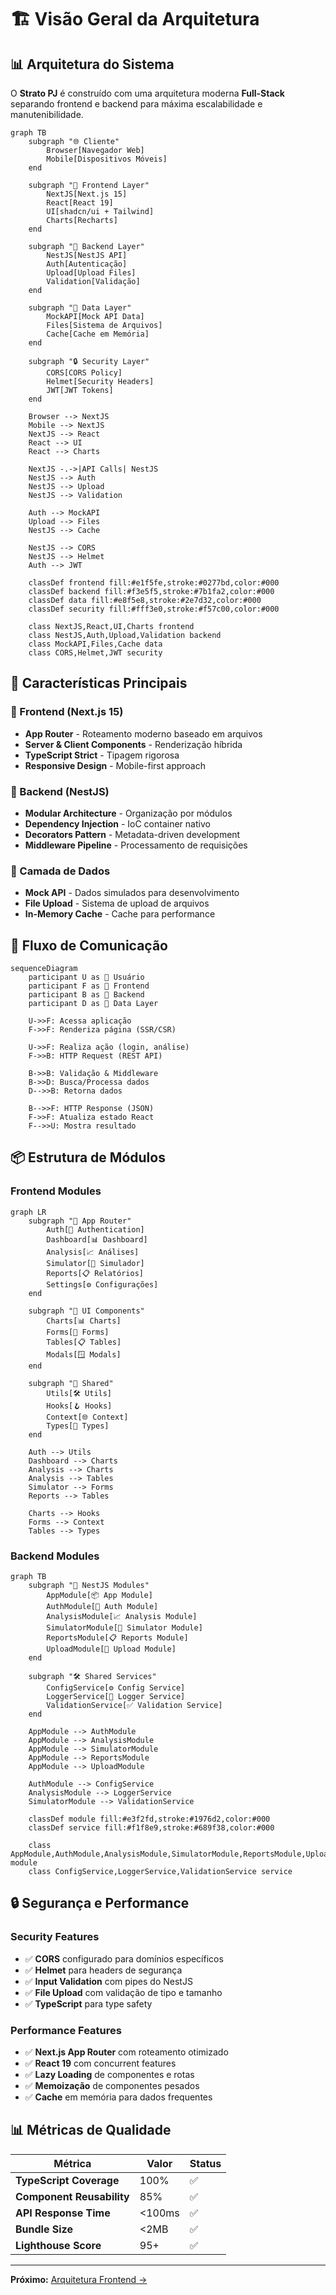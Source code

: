 # 🏗️ Visão Geral da Arquitetura

## 📊 Arquitetura do Sistema

O **Strato PJ** é construído com uma arquitetura moderna **Full-Stack** separando frontend e backend para máxima escalabilidade e manutenibilidade.

```mermaid
graph TB
    subgraph "🌐 Cliente"
        Browser[Navegador Web]
        Mobile[Dispositivos Móveis]
    end
    
    subgraph "🎨 Frontend Layer"
        NextJS[Next.js 15]
        React[React 19]
        UI[shadcn/ui + Tailwind]
        Charts[Recharts]
    end
    
    subgraph "🔌 Backend Layer"
        NestJS[NestJS API]
        Auth[Autenticação]
        Upload[Upload Files]
        Validation[Validação]
    end
    
    subgraph "💾 Data Layer"
        MockAPI[Mock API Data]
        Files[Sistema de Arquivos]
        Cache[Cache em Memória]
    end
    
    subgraph "🔒 Security Layer"
        CORS[CORS Policy]
        Helmet[Security Headers]
        JWT[JWT Tokens]
    end
    
    Browser --> NextJS
    Mobile --> NextJS
    NextJS --> React
    React --> UI
    React --> Charts
    
    NextJS -.->|API Calls| NestJS
    NestJS --> Auth
    NestJS --> Upload
    NestJS --> Validation
    
    Auth --> MockAPI
    Upload --> Files
    NestJS --> Cache
    
    NestJS --> CORS
    NestJS --> Helmet
    Auth --> JWT
    
    classDef frontend fill:#e1f5fe,stroke:#0277bd,color:#000
    classDef backend fill:#f3e5f5,stroke:#7b1fa2,color:#000
    classDef data fill:#e8f5e8,stroke:#2e7d32,color:#000
    classDef security fill:#fff3e0,stroke:#f57c00,color:#000
    
    class NextJS,React,UI,Charts frontend
    class NestJS,Auth,Upload,Validation backend
    class MockAPI,Files,Cache data
    class CORS,Helmet,JWT security
```

## 🎯 Características Principais

### **🎨 Frontend (Next.js 15)**
- **App Router** - Roteamento moderno baseado em arquivos
- **Server & Client Components** - Renderização híbrida
- **TypeScript Strict** - Tipagem rigorosa
- **Responsive Design** - Mobile-first approach

### **🔌 Backend (NestJS)**
- **Modular Architecture** - Organização por módulos
- **Dependency Injection** - IoC container nativo
- **Decorators Pattern** - Metadata-driven development
- **Middleware Pipeline** - Processamento de requisições

### **💾 Camada de Dados**
- **Mock API** - Dados simulados para desenvolvimento
- **File Upload** - Sistema de upload de arquivos
- **In-Memory Cache** - Cache para performance

## 🔄 Fluxo de Comunicação

```mermaid
sequenceDiagram
    participant U as 👤 Usuário
    participant F as 🎨 Frontend
    participant B as 🔌 Backend
    participant D as 💾 Data Layer
    
    U->>F: Acessa aplicação
    F->>F: Renderiza página (SSR/CSR)
    
    U->>F: Realiza ação (login, análise)
    F->>B: HTTP Request (REST API)
    
    B->>B: Validação & Middleware
    B->>D: Busca/Processa dados
    D-->>B: Retorna dados
    
    B-->>F: HTTP Response (JSON)
    F->>F: Atualiza estado React
    F-->>U: Mostra resultado
```

## 📦 Estrutura de Módulos

### **Frontend Modules**
```mermaid
graph LR
    subgraph "📱 App Router"
        Auth[🔐 Authentication]
        Dashboard[📊 Dashboard]
        Analysis[📈 Análises]
        Simulator[🎯 Simulador]
        Reports[📋 Relatórios]
        Settings[⚙️ Configurações]
    end
    
    subgraph "🎨 UI Components"
        Charts[📊 Charts]
        Forms[📝 Forms]
        Tables[📋 Tables]
        Modals[🪟 Modals]
    end
    
    subgraph "🔧 Shared"
        Utils[🛠️ Utils]
        Hooks[🪝 Hooks]
        Context[🌐 Context]
        Types[📝 Types]
    end
    
    Auth --> Utils
    Dashboard --> Charts
    Analysis --> Charts
    Analysis --> Tables
    Simulator --> Forms
    Reports --> Tables
    
    Charts --> Hooks
    Forms --> Context
    Tables --> Types
```

### **Backend Modules**
```mermaid
graph TB
    subgraph "🔌 NestJS Modules"
        AppModule[📦 App Module]
        AuthModule[🔐 Auth Module]
        AnalysisModule[📈 Analysis Module]
        SimulatorModule[🎯 Simulator Module]
        ReportsModule[📋 Reports Module]
        UploadModule[📁 Upload Module]
    end
    
    subgraph "🛠️ Shared Services"
        ConfigService[⚙️ Config Service]
        LoggerService[📝 Logger Service]
        ValidationService[✅ Validation Service]
    end
    
    AppModule --> AuthModule
    AppModule --> AnalysisModule
    AppModule --> SimulatorModule
    AppModule --> ReportsModule
    AppModule --> UploadModule
    
    AuthModule --> ConfigService
    AnalysisModule --> LoggerService
    SimulatorModule --> ValidationService
    
    classDef module fill:#e3f2fd,stroke:#1976d2,color:#000
    classDef service fill:#f1f8e9,stroke:#689f38,color:#000
    
    class AppModule,AuthModule,AnalysisModule,SimulatorModule,ReportsModule,UploadModule module
    class ConfigService,LoggerService,ValidationService service
```

## 🔒 Segurança e Performance

### **Security Features**
- ✅ **CORS** configurado para domínios específicos
- ✅ **Helmet** para headers de segurança
- ✅ **Input Validation** com pipes do NestJS
- ✅ **File Upload** com validação de tipo e tamanho
- ✅ **TypeScript** para type safety

### **Performance Features**
- ✅ **Next.js App Router** com roteamento otimizado
- ✅ **React 19** com concurrent features
- ✅ **Lazy Loading** de componentes e rotas
- ✅ **Memoização** de componentes pesados
- ✅ **Cache** em memória para dados frequentes

## 📊 Métricas de Qualidade

| Métrica | Valor | Status |
|---------|-------|--------|
| **TypeScript Coverage** | 100% | ✅ |
| **Component Reusability** | 85% | ✅ |
| **API Response Time** | <100ms | ✅ |
| **Bundle Size** | <2MB | ✅ |
| **Lighthouse Score** | 95+ | ✅ |

---

**Próximo:** [Arquitetura Frontend →](./frontend.md)

